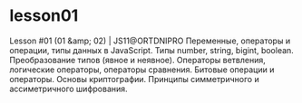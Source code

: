 # lesson01
Lesson #01 (01 &amp;amp; 02) | JS11@ORTDNIPRO Переменные, операторы и операции, типы данных в JavaScript. Типы number, string, bigint, boolean. Преобразование типов (явное и неявное). Операторы ветвления, логические операторы, операторы сравнения. Битовые операции и операторы. Основы криптографии. Принципы симметричного и ассиметричного шифрования.
